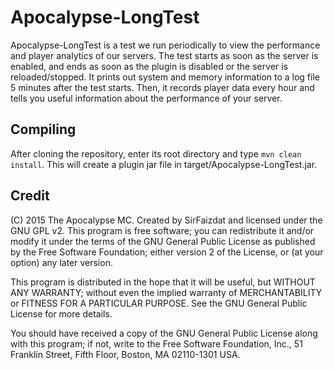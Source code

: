 # Apocalypse-LongTest
Apocalypse-LongTest is a test we run periodically to view the performance and player analytics of our servers. The test starts as soon as the server is enabled, and ends as soon as the plugin is disabled or the server is reloaded/stopped. It prints out system and memory information to a log file 5 minutes after the test starts. Then, it records player data every hour and tells you useful information about the performance of your server.
## Compiling
After cloning the repository, enter its root directory and type ```mvn clean install```. This will create a plugin jar file in target/Apocalypse-LongTest.jar.
## Credit
(C) 2015 The Apocalypse MC. Created by SirFaizdat and licensed under the GNU GPL v2.
This program is free software; you can redistribute it and/or modify
it under the terms of the GNU General Public License as published by
the Free Software Foundation; either version 2 of the License, or
(at your option) any later version.

This program is distributed in the hope that it will be useful,
but WITHOUT ANY WARRANTY; without even the implied warranty of
MERCHANTABILITY or FITNESS FOR A PARTICULAR PURPOSE.  See the
GNU General Public License for more details.

You should have received a copy of the GNU General Public License along
with this program; if not, write to the Free Software Foundation, Inc.,
51 Franklin Street, Fifth Floor, Boston, MA 02110-1301 USA.
